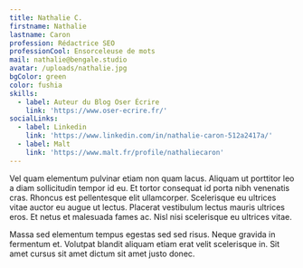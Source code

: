 ```yaml
---
title: Nathalie C.
firstname: Nathalie
lastname: Caron
profession: Rédactrice SEO
professionCool: Ensorceleuse de mots
mail: nathalie@bengale.studio
avatar: /uploads/nathalie.jpg
bgColor: green
color: fushia
skills:
  - label: Auteur du Blog Oser Écrire
    link: 'https://www.oser-ecrire.fr/'
socialLinks:
  - label: Linkedin
    link: 'https://www.linkedin.com/in/nathalie-caron-512a2417a/'
  - label: Malt
    link: 'https://www.malt.fr/profile/nathaliecaron'
---
```

Vel quam elementum pulvinar etiam non quam lacus. Aliquam ut porttitor leo a diam sollicitudin tempor id eu. Et tortor consequat id porta nibh venenatis cras. Rhoncus est pellentesque elit ullamcorper. Scelerisque eu ultrices vitae auctor eu augue ut lectus. Placerat vestibulum lectus mauris ultrices eros. Et netus et malesuada fames ac. Nisl nisi scelerisque eu ultrices vitae.

Massa sed elementum tempus egestas sed sed risus. Neque gravida in fermentum et. Volutpat blandit aliquam etiam erat velit scelerisque in. Sit amet cursus sit amet dictum sit amet justo donec.
